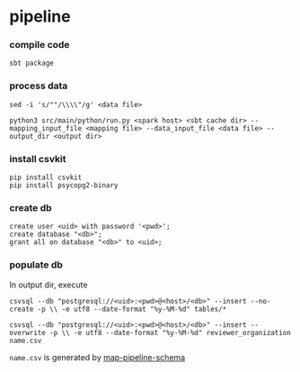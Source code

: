 # pipeline

### compile code
```
sbt package
```

### process data

```
sed -i 's/""/\\\\"/g' <data file>
```

```
python3 src/main/python/run.py <spark host> <sbt cache dir> --mapping_input_file <mapping file> --data_input_file <data file> --output_dir <output dir>
```

### install csvkit

```
pip install csvkit
pip install psycopg2-binary
```

### create db

```
create user <uid> with password '<pwd>';
create database "<db>";
grant all on database "<db>" to <uid>;
```

### populate db
In output dir, execute

```
csvsql --db "postgresql://<uid>:<pwd>@<host>/<db>" --insert --no-create -p \\ -e utf8 --date-format "%y-%M-%d" tables/*
```

```
csvsql --db "postgresql://<uid>:<pwd>@<host>/<db>" --insert --overwrite -p \\ -e utf8 --date-format "%y-%M-%d" reviewer_organization name.csv
```
`name.csv` is generated by [map-pipeline-schema](https://github.com/RENCI/map-pipeline-schema)
